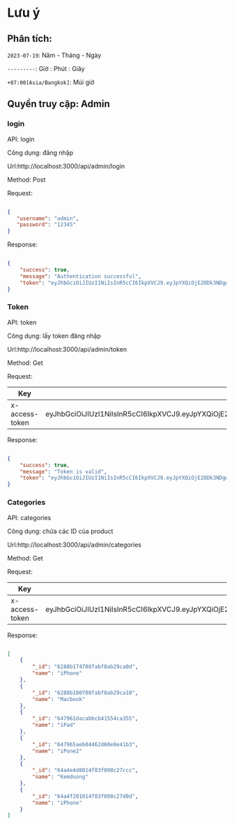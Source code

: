# Lưu ý

## Phân tích:

`2023-07-19`: Năm - Tháng - Ngày

`---------`: Giờ : Phút : Giây

`+07:00[Asia/Bangkok]`: Múi giờ


## Quyền truy cập: Admin

### login

API: login

Công dụng: đăng nhập

Url:http://localhost:3000/api/admin/login

Method: Post

Request:

```json

{
   "username": "admin",
   "password": "12345"
}

```

Response:

```json

{
    "success": true,
    "message": "Authentication successful",
    "token": "eyJhbGciOiJIUzI1NiIsInR5cCI6IkpXVCJ9.eyJpYXQiOjE2ODk3NDgwMjQsImV4cCI6MTY4OTc1MTYyNH0.UZkT4s3drmJKhEIps2s6LVEBdO7TwkQ_iW0jmgpNL5s"
}

```

### Token

API: token

Công dụng: lấy token đăng nhập

Url:http://localhost:3000/api/admin/token

Method: Get

Request:

| Key           | Value         |
|---------------|---------------|
|x-access-token |eyJhbGciOiJIUzI1NiIsInR5cCI6IkpXVCJ9.eyJpYXQiOjE2ODk3NDgwMjQsImV4cCI6MTY4OTc1MTYyNH0.UZkT4s3drmJKhEIps2s6LVEBdO7TwkQ_iW0jmgpNL5s |

Response:

```json

{
    "success": true,
    "message": "Token is valid",
    "token": "eyJhbGciOiJIUzI1NiIsInR5cCI6IkpXVCJ9.eyJpYXQiOjE2ODk3NDgwMjQsImV4cCI6MTY4OTc1MTYyNH0.UZkT4s3drmJKhEIps2s6LVEBdO7TwkQ_iW0jmgpNL5s"
}

```

### Categories

API: categories

Công dụng: chứa các ID của product

Url:http://localhost:3000/api/admin/categories

Method: Get

Request:

| Key           | Value         |
|---------------|---------------|
|x-access-token |eyJhbGciOiJIUzI1NiIsInR5cCI6IkpXVCJ9.eyJpYXQiOjE2ODk3NDgwMjQsImV4cCI6MTY4OTc1MTYyNH0.UZkT4s3drmJKhEIps2s6LVEBdO7TwkQ_iW0jmgpNL5s |

Response:

```json

[
    {
        "_id": "6288b174708fabf8ab29ca0d",
        "name": "iPhone"
    },
    {
        "_id": "6288b180708fabf8ab29ca10",
        "name": "Macbook"
    },
    {
        "_id": "647961dacabbcb41554ca355",
        "name": "iPad"
    },
    {
        "_id": "647965aeb04462d60e8e41b3",
        "name": "iPone2"
    },
    {
        "_id": "64a4e4d8014f83f098c27ccc",
        "name": "Kemduong"
    },
    {
        "_id": "64a4f201014f83f098c27d0d",
        "name": "iPhone"
    }
]

```

